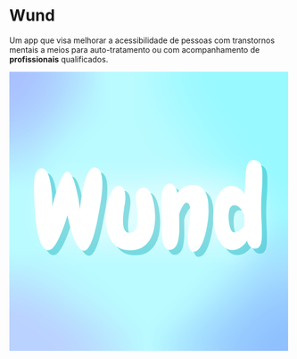 # Wund

Um app que visa melhorar a acessibilidade de pessoas com transtornos mentais a meios para auto-tratamento ou com acompanhamento de **profissionais** qualificados.

![Wund](assets/imagens/wund.png)
